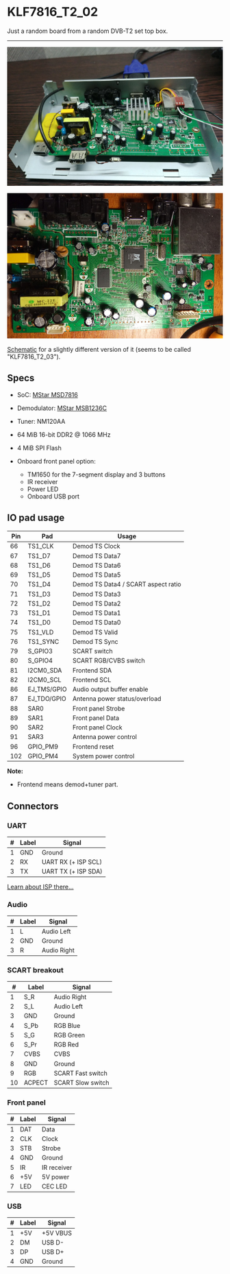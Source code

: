 # KLF7816_T2_02

Just a random board from a random DVB-T2 set top box.

----

![That thing](this-thing.jpg)

![Board front](board-front-thumb.jpg)

[Schematic](https://static.wikia.nocookie.net/mstar/images/e/ee/KLF7816_T2_03_schematic.pdf)
for a slightly different version of it (seems to be called "KLF7816_T2_03").

## Specs

- SoC: [MStar MSD7816](/kronus/index.md#msd7816)
- Demodulator: [MStar MSB1236C](/misc/msb123xc.md)
- Tuner: NM120AA
- 64 MiB 16-bit DDR2 @ 1066 MHz
- 4 MiB SPI Flash

- Onboard front panel option:
  - TM1650 for the 7-segment display and 3 buttons
  - IR receiver
  - Power LED
  - Onboard USB port

## IO pad usage

| Pin |     Pad     |   Usage                              |
|-----|-------------|--------------------------------------|
|  66 | TS1_CLK     | Demod TS Clock                       |
|  67 | TS1_D7      | Demod TS Data7                       |
|  68 | TS1_D6      | Demod TS Data6                       |
|  69 | TS1_D5      | Demod TS Data5                       |
|  70 | TS1_D4      | Demod TS Data4 / SCART aspect ratio  |
|  71 | TS1_D3      | Demod TS Data3                       |
|  72 | TS1_D2      | Demod TS Data2                       |
|  73 | TS1_D1      | Demod TS Data1                       |
|  74 | TS1_D0      | Demod TS Data0                       |
|  75 | TS1_VLD     | Demod TS Valid                       |
|  76 | TS1_SYNC    | Demod TS Sync                        |
|  79 | S_GPIO3     | SCART switch                         |
|  80 | S_GPIO4     | SCART RGB/CVBS switch                |
|  81 | I2CM0_SDA   | Frontend SDA                         |
|  82 | I2CM0_SCL   | Frontend SCL                         |
|  86 | EJ_TMS/GPIO | Audio output buffer enable           |
|  87 | EJ_TDO/GPIO | Antenna power status/overload        |
|  88 | SAR0        | Front panel Strobe                   |
|  89 | SAR1        | Front panel Data                     |
|  90 | SAR2        | Front panel Clock                    |
|  91 | SAR3        | Antenna power control                |
|  96 | GPIO_PM9    | Frontend reset                       |
| 102 | GPIO_PM4    | System power control                 |

**Note:**

- Frontend means demod+tuner part.

## Connectors

### UART

|  # | Label |        Signal       |
|----|-------|---------------------|
|  1 | GND   | Ground              |
|  2 | RX    | UART RX (+ ISP SCL) |
|  3 | TX    | UART TX (+ ISP SDA) |

[Learn about ISP there...](/isp/index.md)

### Audio

|  # | Label |    Signal    |
|----|-------|--------------|
|  1 | L     | Audio Left   |
|  2 | GND   | Ground       |
|  3 | R     | Audio Right  |

### SCART breakout

|  # | Label  |   Signal          |
|----|--------|-------------------|
|  1 | S_R    | Audio Right       |
|  2 | S_L    | Audio Left        |
|  3 | GND    | Ground            |
|  4 | S_Pb   | RGB Blue          |
|  5 | S_G    | RGB Green         |
|  6 | S_Pr   | RGB Red           |
|  7 | CVBS   | CVBS              |
|  8 | GND    | Ground            |
|  9 | RGB    | SCART Fast switch |
| 10 | ACPECT | SCART Slow switch |

### Front panel

|  # | Label |    Signal   |
|----|-------|-------------|
|  1 | DAT   | Data        |
|  2 | CLK   | Clock       |
|  3 | STB   | Strobe      |
|  4 | GND   | Ground      |
|  5 | IR    | IR receiver |
|  6 | +5V   | 5V power    |
|  7 | LED   | CEC LED     |

### USB

|  # | Label |  Signal  |
|----|-------|----------|
|  1 | +5V   | +5V VBUS |
|  2 | DM    | USB D-   |
|  3 | DP    | USB D+   |
|  4 | GND   | Ground   |
